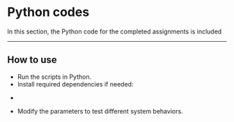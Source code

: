 # Python codes
In this section, the Python code for the completed assignments is included
___
## How to use
- Run the scripts in Python.
- Install required dependencies if needed:
- ``` pip install control matplotlib numpy
- Modify the parameters to test different system behaviors.
